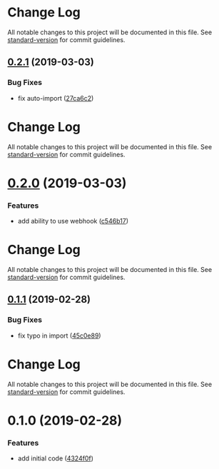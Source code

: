 # Change Log

All notable changes to this project will be documented in this file. See [standard-version](https://github.com/conventional-changelog/standard-version) for commit guidelines.

## [0.2.1](https://github.com/igorkamyshev/nest-telegram/compare/v0.2.0...v0.2.1) (2019-03-03)


### Bug Fixes

* fix auto-import ([27ca6c2](https://github.com/igorkamyshev/nest-telegram/commit/27ca6c2))



# Change Log

All notable changes to this project will be documented in this file. See [standard-version](https://github.com/conventional-changelog/standard-version) for commit guidelines.

# [0.2.0](https://github.com/igorkamyshev/nest-telegram/compare/v0.1.1...v0.2.0) (2019-03-03)


### Features

* add ability to use webhook ([c546b17](https://github.com/igorkamyshev/nest-telegram/commit/c546b17))



# Change Log

All notable changes to this project will be documented in this file. See [standard-version](https://github.com/conventional-changelog/standard-version) for commit guidelines.

## [0.1.1](https://github.com/igorkamyshev/nest-telegram/compare/v0.1.0...v0.1.1) (2019-02-28)


### Bug Fixes

* fix typo in import ([45c0e89](https://github.com/igorkamyshev/nest-telegram/commit/45c0e89))



# Change Log

All notable changes to this project will be documented in this file. See [standard-version](https://github.com/conventional-changelog/standard-version) for commit guidelines.

# 0.1.0 (2019-02-28)


### Features

* add initial code ([4324f0f](https://github.com/igorkamyshev/nest-telegram/commit/4324f0f))
